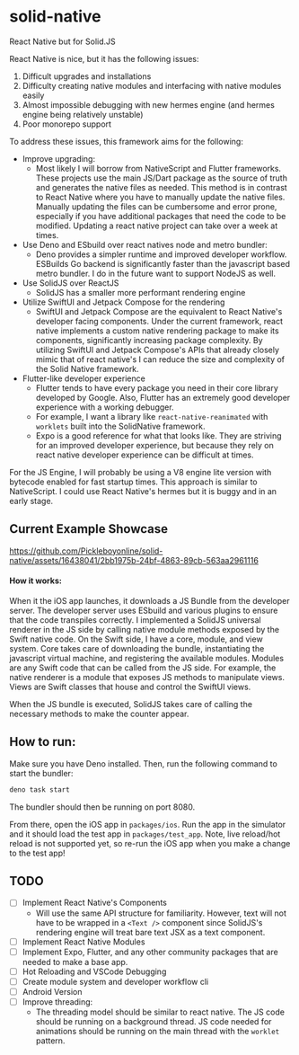 # solid-native
React Native but for Solid.JS

React Native is nice, but it has the following issues:
1. Difficult upgrades and installations
2. Difficulty creating native modules and interfacing with native modules easily
3. Almost impossible debugging with new hermes engine (and hermes engine being relatively unstable)
4. Poor monorepo support

To address these issues, this framework aims for the following:
- Improve upgrading:
	- Most likely I will borrow from NativeScript and Flutter frameworks. These projects use the main JS/Dart package as the source of truth and generates the native files as needed. This method is in contrast to React Native where you have to manually update the native files. Manually updating the files can be cumbersome and error prone, especially if you have additional packages that need the code to be modified. Updating a react native project can take over a week at times.
- Use Deno and ESbuild over react natives node and metro bundler:
	- Deno provides a simpler runtime and improved developer workflow. ESBuilds Go backend is significantly faster than the javascript based metro bundler. I do in the future want to support NodeJS as well.
- Use SolidJS over ReactJS
	- SolidJS has a smaller more performant rendering engine
- Utilize SwiftUI and Jetpack Compose for the rendering
	- SwiftUI and Jetpack Compose are the equivalent to React Native's developer facing components. Under the current framework, react native implements a custom native rendering package to make its components, significantly increasing package complexity. By utilizing SwiftUI and Jetpack Compose's APIs that already closely mimic that of react native's I can reduce the size and complexity of the Solid Native framework.
- Flutter-like developer experience
	- Flutter tends to have every package you need in their core library developed by Google. Also, Flutter has an extremely good developer experience with a working debugger. 
	- For example, I want a library like `react-native-reanimated` with `worklets` built into the SolidNative framework.
	- Expo is a good reference for what that looks like. They are striving for an improved  developer experience, but because they rely on react native developer experience can be difficult at times.

For the JS Engine, I will probably be using a V8 engine lite version with bytecode enabled for fast startup times. This approach is similar to NativeScript. I could use React Native's hermes but it is buggy and in an early stage.

## Current Example Showcase

https://github.com/Pickleboyonline/solid-native/assets/16438041/2bb1975b-24bf-4863-89cb-563aa2961116

#### How it works:
When it the iOS app launches, it downloads a JS Bundle from the developer server. The developer server uses ESbuild and various plugins to ensure that the code transpiles correctly. I implemented a SolidJS universal renderer in the JS side by calling native module methods exposed by the Swift native code. On the Swift side, I have a core, module, and view system. Core takes care of downloading the bundle, instantiating the javascript virtual machine,  and registering the available modules. Modules are any Swift code that can be called from the JS side. For example, the native renderer is a module that exposes JS methods to manipulate views. Views are Swift classes that house and control the SwiftUI views.

When the JS bundle is executed, SolidJS takes care of calling the necessary methods to make the counter appear.

## How to run:

Make sure you have Deno installed. Then, run the following command to start the bundler:
```ts
deno task start
```
The bundler should then be running on port 8080.

From there, open the iOS app in `packages/ios`. Run the app in the simulator and it should load the test app in `packages/test_app`. Note, live reload/hot reload is not supported yet, so re-run the iOS app when you make a change to the test app!

## TODO

- [ ] Implement React Native's Components
	- Will use the same API structure for familiarity. However, text will not have to be wrapped in a `<Text />` component since SolidJS's rendering engine will treat bare text JSX as a text component.
- [ ] Implement React Native Modules
- [ ] Implement Expo, Flutter, and any other community packages that are needed to make a base app.
- [ ] Hot Reloading and VSCode Debugging
- [ ] Create module system and developer workflow cli
- [ ] Android Version
- [ ] Improve threading:
	- The threading model should be similar to react native. The JS code should be running on a background thread. JS code needed for animations should be running on the main thread with the `worklet` pattern.
